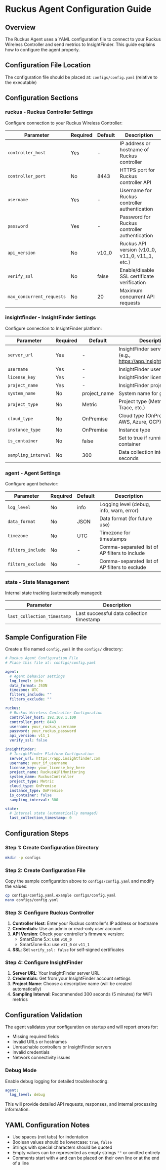 # Ruckus Agent Configuration Guide

## Overview

The Ruckus Agent uses a YAML configuration file to connect to your Ruckus Wireless Controller and send metrics to InsightFinder. This guide explains how to configure the agent properly.

## Configuration File Location

The configuration file should be placed at: `configs/config.yaml` (relative to the executable)

## Configuration Sections

### ruckus - Ruckus Controller Settings

Configure connection to your Ruckus Wireless Controller:

| Parameter | Required | Default | Description |
|-----------|----------|---------|-------------|
| `controller_host` | Yes | - | IP address or hostname of Ruckus controller |
| `controller_port` | No | 8443 | HTTPS port for Ruckus controller API |
| `username` | Yes | - | Username for Ruckus controller authentication |
| `password` | Yes | - | Password for Ruckus controller authentication |
| `api_version` | No | v10_0 | Ruckus API version (v10_0, v11_0, v11_1, etc.) |
| `verify_ssl` | No | false | Enable/disable SSL certificate verification |
| `max_concurrent_requests` | No | 20 | Maximum concurrent API requests |

### insightfinder - InsightFinder Settings

Configure connection to InsightFinder platform:

| Parameter | Required | Default | Description |
|-----------|----------|---------|-------------|
| `server_url` | Yes | - | InsightFinder server URL (e.g., https://app.insightfinder.com) |
| `username` | Yes | - | InsightFinder username |
| `license_key` | Yes | - | InsightFinder license key |
| `project_name` | Yes | - | InsightFinder project name |
| `system_name` | No | project_name | System name for grouping |
| `project_type` | No | Metric | Project type (Metric, Log, Trace, etc.) |
| `cloud_type` | No | OnPremise | Cloud type (OnPremise, AWS, Azure, GCP) |
| `instance_type` | No | OnPremise | Instance type |
| `is_container` | No | false | Set to true if running in container |
| `sampling_interval` | No | 300 | Data collection interval in seconds |

### agent - Agent Settings

Configure agent behavior:

| Parameter | Required | Default | Description |
|-----------|----------|---------|-------------|
| `log_level` | No | info | Logging level (debug, info, warn, error) |
| `data_format` | No | JSON | Data format (for future use) |
| `timezone` | No | UTC | Timezone for timestamps |
| `filters_include` | No | - | Comma-separated list of AP filters to include |
| `filters_exclude` | No | - | Comma-separated list of AP filters to exclude |

### state - State Management

Internal state tracking (automatically managed):

| Parameter | Description |
|-----------|-------------|
| `last_collection_timestamp` | Last successful data collection timestamp |

## Sample Configuration File

Create a file named `config.yaml` in the `configs/` directory:

```yaml
# Ruckus Agent Configuration File
# Place this file at: configs/config.yaml

agent:
  # Agent behavior settings
  log_level: info
  data_format: JSON
  timezone: UTC
  filters_include: ""
  filters_exclude: ""

ruckus:
  # Ruckus Wireless Controller Configuration
  controller_host: 192.168.1.100
  controller_port: 8443
  username: your_ruckus_username
  password: your_ruckus_password
  api_version: v11_1
  verify_ssl: false

insightfinder:
  # InsightFinder Platform Configuration
  server_url: https://app.insightfinder.com
  username: your_if_username
  license_key: your_license_key_here
  project_name: RuckusWiFiMonitoring
  system_name: RuckusController
  project_type: Metric
  cloud_type: OnPremise
  instance_type: OnPremise
  is_container: false
  sampling_interval: 300

state:
  # Internal state (automatically managed)
  last_collection_timestamp: 0
```

## Configuration Steps

### Step 1: Create Configuration Directory

```bash
mkdir -p configs
```

### Step 2: Create Configuration File

Copy the sample configuration above to `configs/config.yaml` and modify the values:

```bash
cp configs/config.yaml.example configs/config.yaml
nano configs/config.yaml
```

### Step 3: Configure Ruckus Controller

1. **Controller Host**: Enter your Ruckus controller's IP address or hostname
2. **Credentials**: Use an admin or read-only user account
3. **API Version**: Check your controller's firmware version:
   - SmartZone 5.x: use `v10_0`
   - SmartZone 6.x: use `v11_0` or `v11_1`
4. **SSL**: Set `verify_ssl: false` for self-signed certificates

### Step 4: Configure InsightFinder

1. **Server URL**: Your InsightFinder server URL
2. **Credentials**: Get from your InsightFinder account settings
3. **Project Name**: Choose a descriptive name (will be created automatically)
4. **Sampling Interval**: Recommended 300 seconds (5 minutes) for WiFi metrics

## Configuration Validation

The agent validates your configuration on startup and will report errors for:

- Missing required fields
- Invalid URLs or hostnames  
- Unreachable controllers or InsightFinder servers
- Invalid credentials
- Network connectivity issues

### Debug Mode

Enable debug logging for detailed troubleshooting:

```yaml
agent:
  log_level: debug
```

This will provide detailed API requests, responses, and internal processing information.

## YAML Configuration Notes

- Use spaces (not tabs) for indentation
- Boolean values should be lowercase: `true`, `false`
- Strings with special characters should be quoted
- Empty values can be represented as empty strings `""` or omitted entirely
- Comments start with `#` and can be placed on their own line or at the end of a line